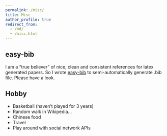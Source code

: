 ```yaml
---
permalink: /misc/
title: Misc
author_profile: true
redirect_from: 
  - /md/
  - /misc.html
---
```

## easy-bib

I am a “true believer” of nice, clean and consistent references for latex generated papers. So I wrote [easy-bib](https://baidu.com) to semi-automatically generate .bib file. Please have a look.

## Hobby

- Basketball (haven’t played for 3 years)
- Random walk in Wikipedia…
- Chinese food
- Travel
- Play around with social network APIs
